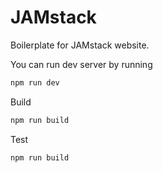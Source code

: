 # JAMstack
Boilerplate for JAMstack website. 

You can run dev server by running
``` sh
npm run dev
```


Build
``` sh
npm run build
```


Test
``` sh
npm run build
```


